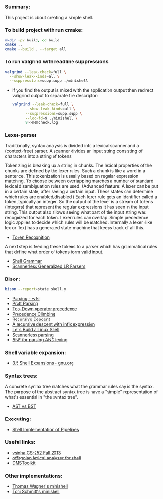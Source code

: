 ### Summary:
This project is about creating a simple shell.

### To build project with run cmake:
  ```bash
  mkdir -pv build; cd build
  cmake ..
  cmake --build . --target all
  ```

### To run valgrind with readline suppressions:
  ```bash
  valgrind --leak-check=full \
    --show-leak-kinds=all \
    --suppressions=supp.supp ./minishell
  ```
- if you find the output is mixed with the application output then redirect valigrind output to separate file descriptor:
  ```bash
  valgrind --leak-check=full \
        --show-leak-kinds=all \
        --suppressions=supp.supp \
        --log-fd=9 ./minishell \
        9>>memcheck.log
  ```

### Lexer-parser

Traditionally, syntax analysis is divided into a lexical scanner and a (context-free) parser.
A scanner divides an input string consisting of characters into a string of tokens.

Tokenizing is breaking up a string in chunks. The lexical properties of the chunks are defined by the lexer rules.
Such a chunk is like a word in a sentence. This tokenization is usually based on regular expression matching.
To choose between overlapping matches a number of standard lexical disambiguation rules are used.
(Advanced feature: A lexer can be put in a certain state, after seeing a certain input.
These states can determine which rules are enabled/disabled.)
Each lexer rule gets an identifier called a token, typically an integer.
So the output of the lexer is a stream of tokens (integers) 
that represent the regular expressions it has seen in the input string.
This output also allows seeing what part of the input string was recognized for each token.
Lexer rules can overlap. Simple precedence logic applies to decide which rules will be matched. 
Internally a lexer (like lex or flex) has a generated state-machine that keeps track of all this.
- [Token Recognition](https://pubs.opengroup.org/onlinepubs/9699919799/utilities/V3_chap02.html#tag_18_03)

A next step is feeding these tokens to a parser which has grammatical rules that define
what order of tokens form valid input.
- [Shell Grammar](https://pubs.opengroup.org/onlinepubs/9699919799/utilities/V3_chap02.html#tag_18_10)
- [Scannerless Generalized LR Parsers](https://www.researchgate.net/publication/221302593_Disambiguation_Filters_for_Scannerless_Generalized_LR_Parsers)

### Bison:
```bash
bison --report=state shell.y
```
- [Parsing - wiki](https://en.wikipedia.org/wiki/Parsing)
- [Pratt Parsing](http://www.oilshell.org/blog/2016/11/01.html)
- [Top-Down operator precedence](https://eli.thegreenplace.net/2010/01/02/top-down-operator-precedence-parsing)
- [Precedence Climbing](https://eli.thegreenplace.net/2012/08/02/parsing-expressions-by-precedence-climbing)
- [Recursive Descent](https://www.engr.mun.ca/~theo/Misc/exp_parsing.htm)
- [A recursive descent with infix expression](https://eli.thegreenplace.net/2009/03/20/a-recursive-descent-parser-with-an-infix-expression-evaluator)
- [Let’s Build a Linux Shell](https://medium.com/swlh/lets-build-a-linux-shell-part-iii-a472c0102849)
- [Scannerless parsing](https://en.wikipedia.org/wiki/Scannerless_parsing)
- [BNF for parsing AND lexing](https://stackoverflow.com/a/66533353/6501644)

###  Shell variable expansion:
- [3.5 Shell Expansions - gnu.org](https://www.gnu.org/software/bash/manual/html_node/Shell-Expansions.html)

### Syntax trees:
A concrete syntax tree matches what the grammar rules say is the syntax.
The purpose of the abstract syntax tree is have a "simple" representation of what's essential in "the syntax tree".

- [AST vs BST](https://stackoverflow.com/questions/1888854/#1916687)

### Executing:
- [Shell Implementation of Pipelines](https://www.cs.uleth.ca/~holzmann/C/system/shell_does_pipeline.pdf)

### Useful links:
- [vsinha CS-252 Fall 2013](https://github.com/vsinha/shell/blob/master/shell.l)
- [offirgolan lexical analyzer for shell](https://github.com/offirgolan/Shell/blob/master/shell.l)
- [DMSToolkit](https://www.semanticdesigns.com/Products/DMS/DMSToolkit.html)

### Other implementations:
- [Thomas Wagner's minishell](https://github.com/twagger/minishell)
- [Toni Schmitt's minishell](https://github.com/toni-schmitt/minishell)
